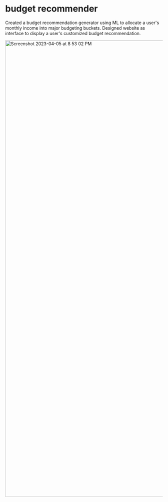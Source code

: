 # budget recommender

Created a budget recommendation generator using ML to allocate a user's monthly income into major budgeting buckets. Designed website as interface to display a user's customized budget recommendation.

<img width="1455" alt="Screenshot 2023-04-05 at 8 53 02 PM" src="https://user-images.githubusercontent.com/19193966/230267895-5eff0f08-232b-4d52-8ad2-bbec7c768e4e.png">
